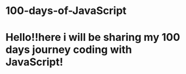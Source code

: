 # 100-days-of-JavaScript
# Hello!!here i will be sharing my 100 days journey coding with JavaScript!